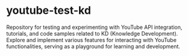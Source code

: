 # youtube-test-kd
Repository for testing and experimenting with YouTube API integration, tutorials, and code samples related to KD (Knowledge Development). Explore and implement various features for interacting with YouTube functionalities, serving as a playground for learning and development.
